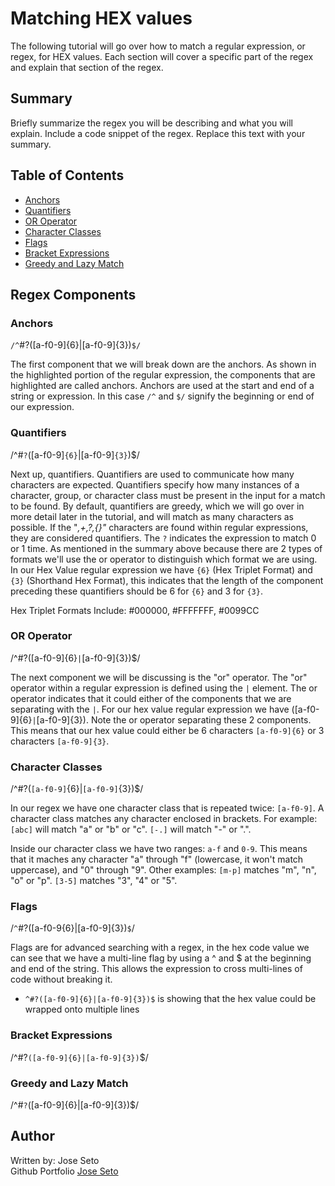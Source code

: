# Matching HEX values

The following tutorial will go over how to match a regular expression, or regex, for HEX values. Each section will cover a specific part of the regex and explain that section of the regex.

## Summary

Briefly summarize the regex you will be describing and what you will explain. Include a code snippet of the regex. Replace this text with your summary.

## Table of Contents

- [Anchors](#anchors)
- [Quantifiers](#quantifiers)
- [OR Operator](#or-operator)
- [Character Classes](#character-classes)
- [Flags](#flags)
- [Bracket Expressions](#bracket-expressions)
- [Greedy and Lazy Match](#greedy-and-lazy-match)
## Regex Components

### Anchors

`/^`#?([a-f0-9]{6}|[a-f0-9]{3})`$/`

The first component that we will break down are the anchors. As shown in the highlighted portion of the regular expression, the components that are highlighted are called anchors. Anchors are used at the start and end of a string or expression. In this case `/^` and `$/` signify the beginning or end of our expression.

### Quantifiers

/^#`?`([a-f0-9]`{6}`|[a-f0-9]`{3}`)$/

Next up, quantifiers. Quantifiers are used to communicate how many characters are expected. Quantifiers specify how many instances of a character, group, or character class must be present in the input for a match to be found. By default, quantifiers are greedy, which we will go over in more detail later in the tutorial, and will match as many characters as possible. If the "*,+,?,{}"* characters are found within regular expressions, they are considered quantifiers. The `?` indicates the expression to match 0 or 1 time. As mentioned in the summary above because there are 2 types of formats we'll use the or operator to distinguish which format we are using. In our Hex Value regular expression we have `{6}` (Hex Triplet Format) and `{3}` (Shorthand Hex Format), this indicates that the length of the component preceding these quantifiers should be 6 for `{6}` and 3 for `{3}`. 

Hex Triplet Formats Include:
#000000, #FFFFFFF, #0099CC

### OR Operator

/^#?([a-f0-9]{6}`|`[a-f0-9]{3})$/

The next component we will be discussing is the "or" operator. The "or" operator within a regular expression is defined using the `|` element. The or operator indicates that it could either of the components that we are separating with the `|`. For our hex value regular expression we have ([a-f0-9]{6}`|`[a-f0-9]{3}). Note the or operator separating these 2 components. This means that our hex value could either be 6 characters `[a-f0-9]{6}` or 3 characters `[a-f0-9]{3}`.

### Character Classes

/^#?(`[a-f0-9]`{6}|`[a-f0-9]`{3})$/

In our regex we have one character class that is repeated twice: `[a-f0-9]`. A character class matches any character enclosed in brackets. For example: `[abc]` will match "a" or "b" or "c". `[-.]` will match "-" or ".". 

Inside our character class we have two ranges: `a-f` and `0-9`. This means that it maches any character "a" through "f" (lowercase, it won't match uppercase), and "0" through "9".  Other examples: `[m-p]` matches "m", "n", "o" or "p". `[3-5]` matches "3", "4" or "5".

### Flags

/`^`#?([a-f0-9{6}|[a-f0-9]{3})`$`/

Flags are for advanced searching with a regex, in the hex code value we can see that we have a multi-line flag by using a ^ and $ at the beginning and end of the string. This allows the expression to cross multi-lines of code without breaking it.

  - `^#?([a-f0-9]{6}|[a-f0-9]{3})$` is showing that the hex value could be wrapped onto multiple lines

### Bracket Expressions
/^#?`([a-f0-9]{6}|[a-f0-9]{3})`$/

### Greedy and Lazy Match
/^#`?`([a-f0-9]{6}|[a-f0-9]{3})$/

## Author

Written by: Jose Seto\
Github Portfolio [Jose Seto](https://github.com/JoseSeto)
